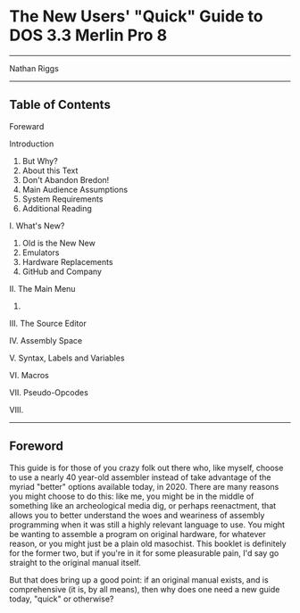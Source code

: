 # The New Users' "Quick" Guide to DOS 3.3 Merlin Pro 8 

---

Nathan Riggs

























---

## Table of Contents

Foreward

Introduction

1. But Why?
2. About this Text
3. Don't Abandon Bredon!
4. Main Audience Assumptions
5. System Requirements
6. Additional Reading

I. What's New?

1. Old is the New New
2. Emulators
3. Hardware Replacements
4. GitHub and Company

II. The Main Menu

1. 

III. The Source Editor

IV. Assembly Space

V. Syntax, Labels and Variables

VI. Macros 

VII. Pseudo-Opcodes

VIII. 



---

## Foreword

This guide is for those of you crazy folk out there who, like myself, choose to use a nearly 40 year-old assembler instead of take advantage of the myriad "better" options available today, in 2020. There are many reasons you might choose to do this: like me, you might be in the middle of something like an archeological media dig, or perhaps reenactment, that allows you to better understand the woes and weariness of assembly programming when it was still a highly relevant language to use. You might be wanting to assemble a program on original hardware, for whatever reason, or you might just be a plain old masochist. This booklet is definitely for the former two, but if you're in it for some pleasurable pain, I'd say go straight to the original manual itself.

But that does bring up a good point: if an original manual exists, and is comprehensive (it is, by all means), then why does one need a new guide today, "quick" or otherwise?







